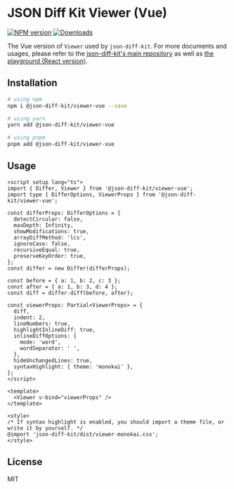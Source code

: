 # JSON Diff Kit Viewer (Vue)

[![NPM version][npm-image]][npm-url]
[![Downloads][download-badge]][npm-url]

The Vue version of `Viewer` used by `json-diff-kit`. For more documents and usages, please refer to the [json-diff-kit's main repository](https://github.com/RexSkz/json-diff-kit/) as well as [the playground (React version)](https://json-diff-kit.js.org/).

## Installation

```bash
# using npm
npm i @json-diff-kit/viewer-vue --save

# using yarn
yarn add @json-diff-kit/viewer-vue

# using pnpm
pnpm add @json-diff-kit/viewer-vue
```

## Usage

```vue
<script setup lang="ts">
import { Differ, Viewer } from '@json-diff-kit/viewer-vue';
import type { DifferOptions, ViewerProps } from '@json-diff-kit/viewer-vue';

const differProps: DifferOptions = {
  detectCircular: false,
  maxDepth: Infinity,
  showModifications: true,
  arrayDiffMethod: 'lcs',
  ignoreCase: false,
  recursiveEqual: true,
  preserveKeyOrder: true,
};
const differ = new Differ(differProps);

const before = { a: 1, b: 2, c: 3 };
const after = { a: 1, b: 3, d: 4 };
const diff = differ.diff(before, after);

const viewerProps: Partial<ViewerProps> = {
  diff,
  indent: 2,
  lineNumbers: true,
  highlightInlineDiff: true,
  inlineDiffOptions: {
    mode: 'word',
    wordSeparator: ' ',
  },
  hideUnchangedLines: true,
  syntaxHighlight: { theme: 'monokai' },
};
</script>

<template>
  <Viewer v-bind="viewerProps" />
</template>

<style>
/* If syntax highlight is enabled, you should import a theme file, or write it by yourself. */
@import 'json-diff-kit/dist/viewer-monokai.css';
</style>
```

## License

MIT

[npm-url]: https://npmjs.org/package/json-diff-kit-vue
[npm-image]: https://img.shields.io/npm/v/json-diff-kit-vue.svg

[download-badge]: https://img.shields.io/npm/dm/json-diff-kit-vue.svg
